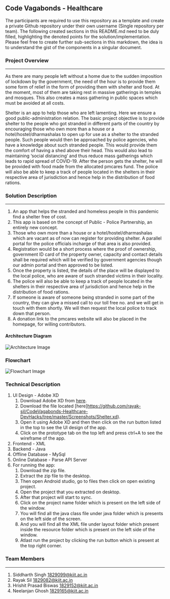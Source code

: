 ## Code Vagabonds - Healthcare

The participants are required to use this repository as a template and create a private Github repository under their own username (Single repository per team). The following created sections in this README.md need to be duly filled, highlighting the denoted points for the solution/implementation. Please feel free to create further sub-sections in this markdown, the idea is to understand the gist of the components in a singular document.

### Project Overview
----------------------------------
As there are many people left without a home due to the sudden imposition of lockdown by the government, the need of the hour is to provide them some form of relief in the form of providing them with shelter and food. At the moment, most of them are taking rest in massive gatherings in temples and mosques. This also creates a mass gathering in public spaces which must be avoided at all costs.

Shelter is an app to help those who are left lamenting. Here we ensure a good public-administration relation. The basic project objective is to provide shelter to the people who got stranded  in different parts of the country by encouraging those who own more than a house or a  hotel/hostel/dharmashalas to open up for use as a shelter to the stranded people. Such people would then be approached by police agencies, who have a knowledge about such stranded people. This would provide them the comfort of having a shed above their head. This would also lead to maintaining ‘social distancing’ and thus reduce mass gatherings which leads to rapid spread of COVID-19. After the person gets the shelter, he will be provided with food made from the allocated pmcares fund. The police will also be able to keep a track of people located in the shelters in their respective area of jurisdiction and hence help in the distribution of food rations.

### Solution Description
----------------------------------
1. An app that helps the stranded and homeless people in this pandemic find a shelter free of cost.
2. This app is based on the concept of Public - Police Partnership, an entirely new concept.
3. Those who own more than a house or a  hotel/hostel/dharmashalas which are vacant as of now can register for providing shelter. A parallel portal for the police officials incharge of that area is also provided.
4. Registration would be a short process where the proof of ownership, government ID card of the property owner, capacity and contact details shall be required which will be verified by government agencies though our admin portal and then approved to be listed.  
5. Once the property is listed, the details of the place will be displayed to the local police, who are aware of such stranded victims in their locality.
6. The police will also be able to keep a track of people located in the shelters in their respective area of jurisdiction and hence help in the distribution of food rations.
7. If someone is aware of someone being stranded in some part of the country, they can give a missed call to our toll free no. and we will get in touch with them shortly. We will then request the local police to track down that person.
8. A donation link to the pmcares website will also be placed in the homepage, for willing contributors.

#### Architecture Diagram

![Architecture Image](https://github.com/rayak-sil/CodeVagabonds-Healthcare-DevHacks/blob/master/Images/Architecture.JPG)

### Flowchart

![Flowchart Image](https://github.com/rayak-sil/CodeVagabonds-Healthcare-DevHacks/blob/master/Images/Flowchart.jpg)

### Technical Description

1. UI Design - Adobe XD
    1. Download Adobe XD from [here](https://www.adobe.com/in/products/xd.html).
    1. Download the file located [here]https://github.com/rayak-sil/CodeVagabonds-Healthcare-DevHacks/tree/master/Screenshots/Shelter.xd).
    1. Open it using Adobe XD and then then click on the run button listed in the top to see the UI design of the app.
    1. Click on the prototype tab on the top left and press ctrl+A to see the wireframe of the app.
1. Frontend - XML
1. Backend - Java
1. Offline Database - MySql
1. Online Database - Parse API Server
1. For running the app:
    1. Download the zip file.
    1. Extract the zip file to the desktop.
    1. Then open Android studio, go to files then click on open existing project.
    1. Open the project that you extracted on desktop.
    1. After that project will start to sync.
    1. Click on the project name folder which is present on the left side of the window.
    1. You will find all the java class file under java folder which is presents on the left side of the screen.
    1. And you will find all the XML file under layout folder which present inside the resource folder which is present on the left side                         of the window.
    1. Atlast run the project by clicking the run button which is present at the top right corner.

### Team Members
----------------------------------

1. Siddharth Singh        1829099@kiit.ac.in
1. Rayak Sil              1829082@kiit.ac.in
1. Hrishit Prasad Biswas  1829152@kiit.ac.in
1. Neelanjan Ghosh        1829165@kiit.ac.in

